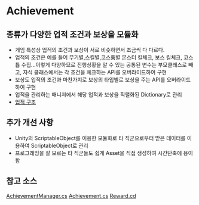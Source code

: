 # Achievement

## 종류가 다양한 업적 조건과 보상을 모듈화
* 게임 특성상 업적의 조건과 보상이 서로 비슷하면서 조금씩 다 다르다.
* 업적의 조건은 예를 들어 무기별,스킬별,코스튬별 몬스터 킬체크, 보스 킬체크, 코스튬 수집...이렇게 다양하므로 진행상황을 알 수 있는 공통된 변수는 부모클래스로 빼고, 자식 클래스에서는 각 조건을 체크하는 API를 오버라이드하여 구현
* 보상도 업적의 조건과 마찬가지로 보상의 타입별로 보상을 주는 API를 오버라이드하여 구현
* 업적을 관리하는 매니저에서 해당 업적과 보상을 직렬화된 Dictionary로 관리
* [업적 구조](./AchievementUml.png)

## 추가 개선 사항
* Unity의 ScriptableObject를 이용한 모듈화로 타 직군으로부터 받은 데이터를 이용하여 ScriptableObject로 관리
* 프로그래밍을 잘 모르는 타 직군들도 쉽게 Asset을 직접 생성하여 시간단축에 용이함


## 참고 소스
[AchievementManager.cs](../../Assets/Scripts/AchievementManager/AchievementManager.cs)
[Achievement.cs](../../Assets/Scripts/AchievementManager/Achievement/Achievement.cs)
[Reward.cd](../../Assets/Scripts/AchievementManager/Reward/Reward.cs)